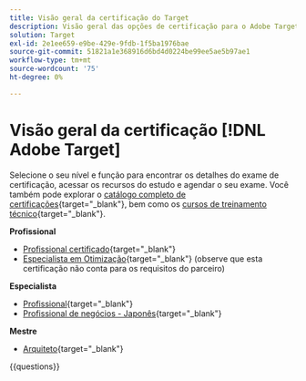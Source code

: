 ```yaml
---
title: Visão geral da certificação do Target
description: Visão geral das opções de certificação para o Adobe Target
solution: Target
exl-id: 2e1ee659-e9be-429e-9fdb-1f5ba1976bae
source-git-commit: 51821a1e368916d6bd4d0224be99ee5ae5b97ae1
workflow-type: tm+mt
source-wordcount: '75'
ht-degree: 0%

---
```


# Visão geral da certificação [!DNL Adobe Target]

Selecione o seu nível e função para encontrar os detalhes do exame de certificação, acessar os recursos do estudo e agendar o seu exame. Você também pode explorar o [catálogo completo de certificações](https://certification.adobe.com/certifications){target="_blank"}, bem como os [cursos de treinamento técnico](https://certification.adobe.com/courses/?/courses){target="_blank"}.

**Profissional**

* [Profissional certificado](https://certification.adobe.com/certification/target-business-practitioner-professional){target="_blank"} <!--AD0-E408-->
* [Especialista em Otimização](https://certification.adobe.com/certification/optimization-specialist-professional){target="_blank"} (observe que esta certificação não conta para os requisitos do parceiro) <!--AD0-E410-->

**Especialista**

* [Profissional](https://certification.adobe.com/certification/target-business-practitioner-expert){target="_blank"} <!--AD0-E406-->
* [Profissional de negócios - Japonês](https://certification.adobe.com/certification/target-business-practitioner-expert){target="_blank"} <!--AD0-E406-J-->

**Mestre**

* [Arquiteto](https://certification.adobe.com/certification/target-architect-master){target="_blank"} <!--AD0-E409-->

{{questions}}

